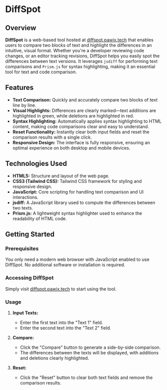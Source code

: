 # DiffSpot

## Overview

**DiffSpot** is a web-based tool hosted at [diffspot.pawix.tech](https://diffspot.pawix.tech) that enables users to compare two blocks of text and highlight the differences in an intuitive, visual format. Whether you're a developer reviewing code changes, or an editor tracking revisions, DiffSpot helps you easily spot the differences between text versions. It leverages `jsdiff` for performing text comparisons and `Prism.js` for syntax highlighting, making it an essential tool for text and code comparison.

## Features

- **Text Comparison:** Quickly and accurately compare two blocks of text line by line.
- **Visual Highlights:** Differences are clearly marked—text additions are highlighted in green, while deletions are highlighted in red.
- **Syntax Highlighting:** Automatically applies syntax highlighting to HTML content, making code comparisons clear and easy to understand.
- **Reset Functionality:** Instantly clear both input fields and reset the comparison results with a single click.
- **Responsive Design:** The interface is fully responsive, ensuring an optimal experience on both desktop and mobile devices.

## Technologies Used

- **HTML5:** Structure and layout of the web page.
- **CSS3 (Tailwind CSS):** Tailwind CSS framework for styling and responsive design.
- **JavaScript:** Core scripting for handling text comparison and UI interactions.
- **jsdiff:** A JavaScript library used to compute the differences between two texts.
- **Prism.js:** A lightweight syntax highlighter used to enhance the readability of HTML code.

## Getting Started

### Prerequisites

You only need a modern web browser with JavaScript enabled to use DiffSpot. No additional software or installation is required.

### Accessing DiffSpot

Simply visit [diffspot.pawix.tech](https://diffspot.pawix.tech) to start using the tool.

### Usage

1. **Input Texts:**
   - Enter the first text into the "Text 1" field.
   - Enter the second text into the "Text 2" field.

2. **Compare:**
   - Click the "Compare" button to generate a side-by-side comparison.
   - The differences between the texts will be displayed, with additions and deletions clearly highlighted.

3. **Reset:**
   - Click the "Reset" button to clear both text fields and remove the comparison results.